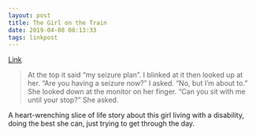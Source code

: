 ```yaml
---
layout: post
title: The Girl on the Train
date: 2019-04-08 08:13:33
tags: linkpost
---
```

[Link](http://www.erynnbrook.com/the-girl-on-the-train/)

> At the top it said “my seizure plan”. I blinked at it then looked up at her. “Are you having a seizure now?” I asked. “No, but I’m about to.” She looked down at the monitor on her finger. “Can you sit with me until your stop?” She asked.

A heart-wrenching slice of life story about this girl living with a disability, doing the best she can, just trying to get through the day.   
